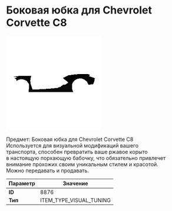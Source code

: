 # Боковая юбка для Chevrolet Corvette C8

![Item Image](../img/8876.webp?raw=true)

Предмет: Боковая юбка для Chevrolet Corvette C8<br>Используется для визуальной модификаций вашего<br>транспорта, способен превратить ваше ржавое корыто<br>в настоящую порхающую бабочку, что обязательно привлечет<br>внимание прохожих своим уникальным стилем и красотой.<br>Можно передавать и продавать.


| Параметр | Значение |
|----------|----------|
| **ID** | 8876 |
| **Тип** | ITEM_TYPE_VISUAL_TUNING |

